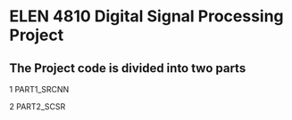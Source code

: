 # ELEN 4810 Digital Signal Processing Project

## The Project code is divided into two parts

1 PART1_SRCNN 

2 PART2_SCSR 
